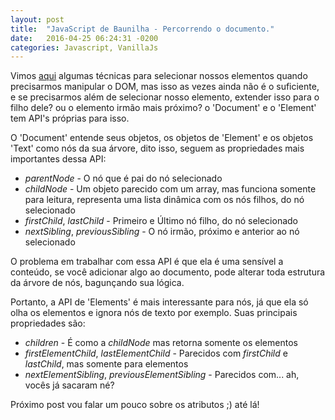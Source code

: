 ```yaml
---
layout: post
title:  "JavaScript de Baunilha - Percorrendo o documento."
date:   2016-04-25 06:24:31 -0200
categories: Javascript, VanillaJs
---
```


Vimos [aqui](http://baltazarparra.github.io/js/vanilla/baunilha/javascript/baltazar/parra/2016/04/21/javascript-de-baunilha.html) algumas técnicas para selecionar nossos elementos quando precisarmos manipular o DOM,
mas isso as vezes ainda não é o suficiente, e se precisarmos além de selecionar nosso elemento, extender isso para o filho dele? ou o elemento irmão mais próximo? o 'Document' e o 'Element' tem API's próprias para isso.

O 'Document' entende seus objetos, os objetos de 'Element' e os objetos 'Text' como nós da sua árvore, dito isso, seguem as propriedades mais importantes dessa API:

- *parentNode* - O nó que é pai do nó selecionado
- *childNode* - Um objeto parecido com um array, mas funciona somente para leitura, representa uma lista dinâmica com os nós filhos, do nó selecionado
- *firstChild*, *lastChild* - Primeiro e Último nó filho, do nó selecionado
- *nextSibling*, *previousSibling* - O nó irmão, próximo e anterior ao nó selecionado

O problema em trabalhar com essa API é que ela é uma sensível a conteúdo, se você adicionar algo ao documento, pode alterar toda estrutura da árvore de nós, bagunçando sua lógica.

Portanto, a API de 'Elements' é mais interessante para nós, já que ela só olha os elementos e ignora nós de texto por exemplo.
Suas principais propriedades são:

- *children* - É como a *childNode* mas retorna somente os elementos
- *firstElementChild*, *lastElementChild* - Parecidos com *firstChild* e *lastChild*, mas somente para elementos
- *nextElementSibling*, *previousElementSibling* - Parecidos com... ah, vocês já sacaram né?

Próximo post vou falar um pouco sobre os atributos ;) até lá!

<!--```javascript-->

<!--var familia = document.querySelectorAll('.irmaos');-->
<!--var irmaoProximo = familia.nextSibling;-->

<!--```-->
